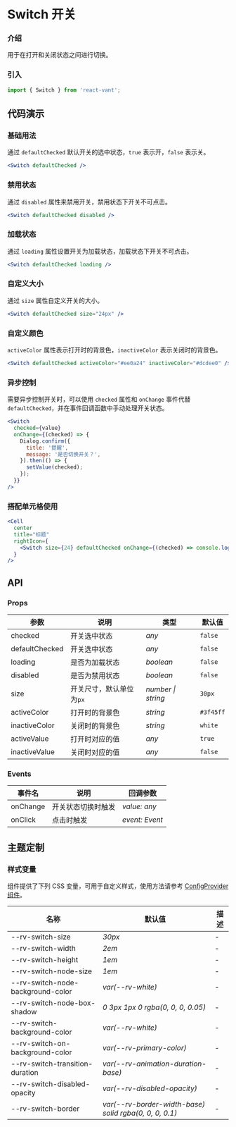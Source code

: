 # Switch 开关

### 介绍

用于在打开和关闭状态之间进行切换。

### 引入

```js
import { Switch } from 'react-vant';
```

## 代码演示

### 基础用法

通过 `defaultChecked` 默认开关的选中状态，`true` 表示开，`false` 表示关。

```jsx
<Switch defaultChecked />
```

### 禁用状态

通过 `disabled` 属性来禁用开关，禁用状态下开关不可点击。

```jsx
<Switch defaultChecked disabled />
```

### 加载状态

通过 `loading` 属性设置开关为加载状态，加载状态下开关不可点击。

```jsx
<Switch defaultChecked loading />
```

### 自定义大小

通过 `size` 属性自定义开关的大小。

```jsx
<Switch defaultChecked size="24px" />
```

### 自定义颜色

`activeColor` 属性表示打开时的背景色，`inactiveColor` 表示关闭时的背景色。

```jsx
<Switch defaultChecked activeColor="#ee0a24" inactiveColor="#dcdee0" />
```

### 异步控制

需要异步控制开关时，可以使用 `checked` 属性和 `onChange` 事件代替 `defaultChecked`，并在事件回调函数中手动处理开关状态。

```jsx
<Switch
  checked={value}
  onChange={(checked) => {
    Dialog.confirm({
      title: '提醒',
      message: '是否切换开关？',
    }).then(() => {
      setValue(checked);
    });
  }}
/>
```

### 搭配单元格使用

```jsx
<Cell
  center
  title="标题"
  rightIcon={
    <Switch size={24} defaultChecked onChange={(checked) => console.log(`switch to ${checked}`)} />
  }
/>
```

## API

### Props

| 参数           | 说明                     | 类型               | 默认值    |
| -------------- | ------------------------ | ------------------ | --------- |
| checked        | 开关选中状态             | _any_              | `false`   |
| defaultChecked | 开关选中状态             | _any_              | `false`   |
| loading        | 是否为加载状态           | _boolean_          | `false`   |
| disabled       | 是否为禁用状态           | _boolean_          | `false`   |
| size           | 开关尺寸，默认单位为`px` | _number \| string_ | `30px`    |
| activeColor    | 打开时的背景色           | _string_           | `#3f45ff` |
| inactiveColor  | 关闭时的背景色           | _string_           | `white`   |
| activeValue    | 打开时对应的值           | _any_              | `true`    |
| inactiveValue  | 关闭时对应的值           | _any_              | `false`   |

### Events

| 事件名   | 说明               | 回调参数       |
| -------- | ------------------ | -------------- |
| onChange | 开关状态切换时触发 | _value: any_   |
| onClick  | 点击时触发         | _event: Event_ |


## 主题定制

### 样式变量

组件提供了下列 CSS 变量，可用于自定义样式，使用方法请参考 [ConfigProvider 组件](#/zh-CN/config-provider)。

| 名称 | 默认值 | 描述 |
| --- | --- | --- |
| --rv-switch-size | _30px_ | - |
| --rv-switch-width | _2em_ | - |
| --rv-switch-height | _1em_ | - |
| --rv-switch-node-size | _1em_ | - |
| --rv-switch-node-background-color | _var(--rv-white)_ | - |
| --rv-switch-node-box-shadow | _0 3px 1px 0 rgba(0, 0, 0, 0.05)_ | - |
| --rv-switch-background-color | _var(--rv-white)_ | - |
| --rv-switch-on-background-color | _var(--rv-primary-color)_ | - |
| --rv-switch-transition-duration | _var(--rv-animation-duration-base)_ | - |
| --rv-switch-disabled-opacity | _var(--rv-disabled-opacity)_ | - |
| --rv-switch-border | _var(--rv-border-width-base) solid rgba(0, 0, 0, 0.1)_ | - |
